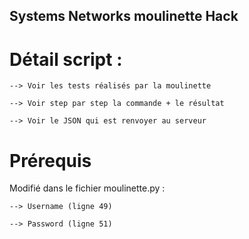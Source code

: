 

## Systems Networks moulinette Hack

# **Détail script :**

    --> Voir les tests réalisés par la moulinette

    --> Voir step par step la commande + le résultat

    --> Voir le JSON qui est renvoyer au serveur

# **Prérequis**

Modifié dans le fichier moulinette.py :

    --> Username (ligne 49)

    --> Password (ligne 51)







